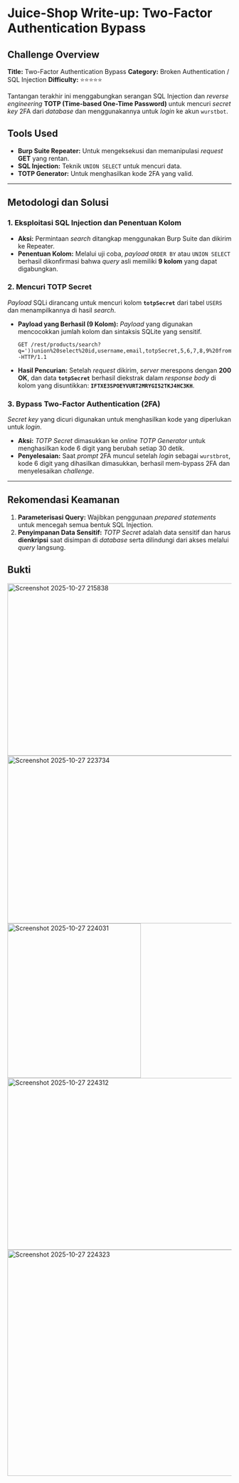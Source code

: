 # Juice-Shop Write-up: Two-Factor Authentication Bypass

## Challenge Overview

**Title:** Two-Factor Authentication Bypass
**Category:** Broken Authentication / SQL Injection
**Difficulty:** ⭐⭐⭐⭐⭐

Tantangan terakhir ini menggabungkan serangan SQL Injection dan *reverse engineering* **TOTP (Time-based One-Time Password)** untuk mencuri *secret key* 2FA dari *database* dan menggunakannya untuk *login* ke akun `wurstbot`.

## Tools Used

  * **Burp Suite Repeater:** Untuk mengeksekusi dan memanipulasi *request* **GET** yang rentan.
  * **SQL Injection:** Teknik `UNION SELECT` untuk mencuri data.
  * **TOTP Generator:** Untuk menghasilkan kode 2FA yang valid.

-----

## Metodologi dan Solusi

### 1\. Eksploitasi SQL Injection dan Penentuan Kolom

  * **Aksi:** Permintaan *search* ditangkap menggunakan Burp Suite dan dikirim ke Repeater.
  * **Penentuan Kolom:** Melalui uji coba, *payload* `ORDER BY` atau `UNION SELECT` berhasil dikonfirmasi bahwa *query* asli memiliki **9 kolom** yang dapat digabungkan.

### 2\. Mencuri TOTP Secret

*Payload* SQLi dirancang untuk mencuri kolom **`totpSecret`** dari tabel `USERS` dan menampilkannya di hasil *search*.

  * **Payload yang Berhasil (9 Kolom):** *Payload* yang digunakan mencocokkan jumlah kolom dan sintaksis SQLite yang sensitif.

    ```http
    GET /rest/products/search?q='))union%20select%20id,username,email,totpSecret,5,6,7,8,9%20from%20Users--HTTP/1.1
    ```

  * **Hasil Pencurian:** Setelah *request* dikirim, *server* merespons dengan **200 OK**, dan data **`totpSecret`** berhasil diekstrak dalam *response body* di kolom yang disuntikkan: **`IFTXE3SPOEYVURT2MRYGI52TKJ4HC3KH`**.

### 3\. Bypass Two-Factor Authentication (2FA)

*Secret key* yang dicuri digunakan untuk menghasilkan kode yang diperlukan untuk *login*.

  * **Aksi:** *TOTP Secret* dimasukkan ke *online TOTP Generator* untuk menghasilkan kode 6 digit yang berubah setiap 30 detik.
  * **Penyelesaian:** Saat *prompt* 2FA muncul setelah *login* sebagai `wurstbrot`, kode 6 digit yang dihasilkan dimasukkan, berhasil mem-bypass 2FA dan menyelesaikan *challenge*.

-----

## Rekomendasi Keamanan

1.  **Parameterisasi Query:** Wajibkan penggunaan *prepared statements* untuk mencegah semua bentuk SQL Injection.
2.  **Penyimpanan Data Sensitif:** *TOTP Secret* adalah data sensitif dan harus **dienkripsi** saat disimpan di *database* serta dilindungi dari akses melalui *query* langsung.

## Bukti

<img width="720" height="387" alt="Screenshot 2025-10-27 215838" src="https://github.com/user-attachments/assets/74c8f53f-1637-4176-8df5-f50690e2f0bf" />

<img width="718" height="377" alt="Screenshot 2025-10-27 223734" src="https://github.com/user-attachments/assets/5b8ded28-f16c-408d-bf1a-0c229cc5780b" />

<img width="300" height="347" alt="Screenshot 2025-10-27 224031" src="https://github.com/user-attachments/assets/6d98a235-1bd5-42a2-812c-4ed5308cecc2" />

<img width="525" height="386" alt="Screenshot 2025-10-27 224312" src="https://github.com/user-attachments/assets/f390a0a9-0b26-4540-9187-e577437fd348" />

<img width="960" height="508" alt="Screenshot 2025-10-27 224323" src="https://github.com/user-attachments/assets/f9a05ac4-9106-478e-a539-6b008039f49d" />

